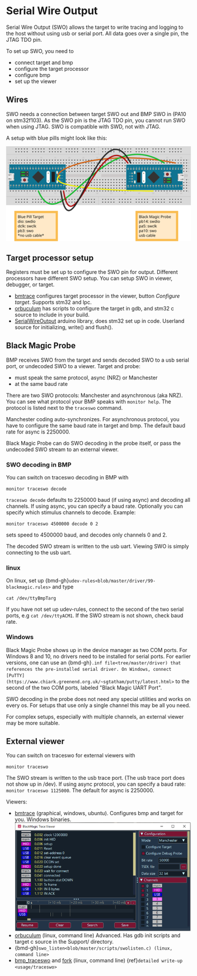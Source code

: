 # Serial Wire Output

Serial Wire Output (SWO) allows the target to write tracing and logging to the host without using usb or serial port. All data goes over a single pin, the JTAG TDO pin.

To set up SWO, you need to

* connect target and bmp
* configure the target processor
* configure bmp
* set up the viewer

## Wires
SWO needs a connection between target SWO out and BMP SWO in (PA10 on stm32f103).
As the SWO pin is the JTAG TDO pin, you cannot run SWO when using JTAG. SWO is compatible with SWD, not with JTAG.

A setup with blue pills might look like this:

![](https://raw.githubusercontent.com/koendv/Connecting-Black-Magic-Probe-and-Blue-Pill/master/bmp_bp.svg)

## Target processor setup

Registers must be set up to configure the SWO pin for output. Different processors have different SWO setup.
You can setup SWO in viewer, debugger, or target.

* [bmtrace](https://github.com/compuphase/Black-Magic-Probe-Book) configures target processor in the viewer, button *Configure target*. Supports stm32 and lpc.
* [orbuculum](https://github.com/orbcode/orbuculum) has scripts to configure the target in gdb, and stm32 c source to include in your build.
* [SerialWireOutput](https://github.com/koendv/SerialWireOutput) arduino library, does stm32 set up in code. Userland source for initializing, write() and flush().

## Black Magic Probe
BMP receives SWO from the target and sends decoded SWO to a usb serial port, or undecoded SWO to a viewer. Target and probe:
* must speak the same protocol, async (NRZ) or Manchester
* at the same baud rate


There are two SWO protocols: Manchester and asynchronous (aka NRZ). You can see what protocol your BMP speaks with ``monitor help``. The protocol is listed next to the ``traceswo`` command.

Manchester coding auto-synchronizes. For asynchronous protocol, you have to configure the same baud rate in target and bmp. The default baud rate for async is 2250000.

Black Magic Probe can do SWO decoding in the probe itself, or pass the undecoded SWO stream to an external viewer.

### SWO decoding in BMP

You can switch on traceswo decoding in BMP with
```
monitor traceswo decode
```

``traceswo decode`` defaults to 2250000 baud (if using async) and decoding all channels. If using async, you can specify a baud rate. Optionally you can specify which stimulus channels to decode. Example:
```
monitor traceswo 4500000 decode 0 2
```
sets speed to 4500000 baud, and decodes only channels 0 and 2.

The decoded SWO stream is written to the usb uart. Viewing SWO is simply connecting to the usb uart.

### linux
On linux, set up {bmd-gh}`udev-rules<blob/master/driver/99-blackmagic.rules>` and type
```
cat /dev/ttyBmpTarg
```
If you have not set up udev-rules, connect to the second of the two serial ports, e.g ``cat /dev/ttyACM1``.
If the SWO stream is not shown, check baud rate.

### Windows
Black Magic Probe shows up in the device manager as two COM ports. For Windows 8 and 10, no drivers need to be installed for serial ports. For earlier versions, one can use an {bmd-gh}`.inf file<tree/master/driver) that references the pre-installed serial driver. On Windows, connect [PuTTY](https://www.chiark.greenend.org.uk/~sgtatham/putty/latest.html>` to the second of the two COM ports, labeled "Black Magic UART Port".

SWO decoding in the probe does not need any special utilities and works on every os. For setups that use only a single channel this may be all you need.

For complex setups, especially with multiple channels, an external viewer may be more suitable.

## External viewer

You can switch on traceswo for external viewers with
```
monitor traceswo
```
The SWO stream is written to the usb trace port. (The usb trace port does not show up in /dev). If using async protocol, you can specify a baud rate: ``monitor traceswo 1125000``. The default for async is 2250000.

Viewers:
* [bmtrace](https://github.com/compuphase/Black-Magic-Probe-Book) (graphical, windows, ubuntu). Configures bmp and target for you. Windows binaries.
![](https://github.com/compuphase/Black-Magic-Probe-Book/raw/master/doc/bmtrace.png)
* [orbuculum](https://github.com/orbcode/orbuculum) (linux, command line) Advanced. Has gdb init scripts and target c source in the Support/ directory.
* {bmd-gh}`swo_listen<blob/master/scripts/swolisten.c) (linux, command line>`
* [bmp_traceswo](https://github.com/nickd4/bmp_traceswo) and [fork](https://github.com/tristanseifert/bmp_traceswo) (linux, command line) {ref}`detailed write-up <usage/traceswo>`
